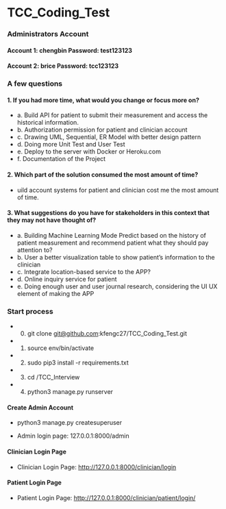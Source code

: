 # TCC_Coding_Test


### Administrators Account
#### Account 1: chengbin  Password: test123123
#### Account 2: brice	Password: tcc123123

### A few questions

#### 1.	If you had more time, what would you change or focus more on?
- a.	Build API for patient to submit their measurement and access the historical information. 
- b.  Authorization permission for patient and clinician account
- c.  Drawing UML, Sequential, ER Model with better design pattern 
- d.  Doing more Unit Test and User Test 
- e.  Deploy to the server with Docker or Heroku.com
- f.	Documentation of the Project 

#### 2.	Which part of the solution consumed the most amount of time?

- uild account systems for patient and clinician cost me the most amount of time. 

#### 3.	What suggestions do you have for stakeholders in this context that they may not have thought of?
- a. Building Machine Learning Mode Predict based on the history of patient measurement and recommend patient what they should pay attention to?
- b. User a better visualization table to show patient’s information to the clinician 
- c. Integrate location-based service to the APP? 
- d. Online inquiry service for patient
- e. Doing enough user and user journal research, considering the UI UX element of making the APP

### Start process

- 0. git clone git@github.com:kfengc27/TCC_Coding_Test.git

- 1. source env/bin/activate

- 2. sudo pip3 install -r requirements.txt

- 3. cd /TCC_Interview

- 4. python3 manage.py runserver 

#### Create Admin Account

- python3 manage.py createsuperuser

- Admin login page: 127.0.0.1:8000/admin

#### Clinician Login Page 

- Clinician Login Page: http://127.0.0.1:8000/clinician/login

#### Patient Login Page

- Patient Login Page: http://127.0.0.1:8000/clinician/patient/login/


